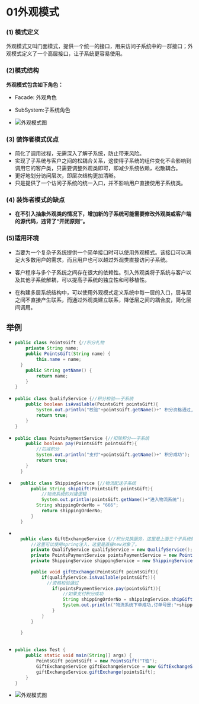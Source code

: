 # 01外观模式

### (1) 模式定义

​	外观模式又叫门面模式，提供一个统一的接口，用来访问子系统中的一群接口；外观模式定义了一个高层接口，让子系统更容易使用。

### (2)模式结构

**外观模式包含如下角色：**

- Facade: 外观角色
- SubSystem:子系统角色

- ![外观模式图](https://raw.github.com/LGSKOKO/SoftwareEngineering/master/设计模式/img/外观模式图1.png)

### (3) 装饰者模式优点

- 简化了调用过程，无需深入了解子系统，防止带来风险。
- 实现了子系统与客户之间的松耦合关系，这使得子系统的组件变化不会影响到调用它的客户类，只需要调整外观类即可，即减少系统依赖，松散耦合。
- 更好地划分访问层次，即层次结构更加清晰。
- 只是提供了一个访问子系统的统一入口，并不影响用户直接使用子系统类。

### (4) 装饰者模式的缺点

-  **在不引入抽象外观类的情况下，增加新的子系统可能需要修改外观类或客户端的源代码，违背了“开闭原则”。**

### (5)适用环境

- 当要为一个复杂子系统提供一个简单接口时可以使用外观模式。该接口可以满足大多数用户的需求，而且用户也可以越过外观类直接访问子系统。

- 客户程序与多个子系统之间存在很大的依赖性。引入外观类将子系统与客户以及其他子系统解耦，可以提高子系统的独立性和可移植性。

- 在构建多层系统结构中，可以使用外观模式定义系统中每一层的入口，层与层之间不直接产生联系，而通过外观类建立联系，降低层之间的耦合度，简化层间调用。

  

## 举例

- ```java
  public class PointsGift {//积分礼物
      private String name;
      public PointsGift(String name) {
          this.name = name;
    }
      public String getName() {
          return name;
      }
  }
  ```
  
- ```java
  public class QualifyService {//积分校验——子系统
      public boolean isAvailable(PointsGift pointsGift){
          System.out.println("校验"+pointsGift.getName()+" 积分资格通过,库存通过");
          return true;
      }
  }
  ```

- ```java
  public class PointsPaymentService {//扣除积分——子系统
      public boolean pay(PointsGift pointsGift){
          //扣减积分
          System.out.println("支付"+pointsGift.getName()+" 积分成功");
          return true;
      }
	}
  ```
  
 -  ```java
      public class ShippingService {//物流配送子系统
          public String shipGift(PointsGift pointsGift){
              //物流系统的对接逻辑
              System.out.println(pointsGift.getName()+"进入物流系统");
            String shippingOrderNo = "666";
              return shippingOrderNo;
          }
      }
      ```


- ```java
  
    public class GiftExchangeService {//积分兑换服务，这里是上面三个子系统的门面服务
        //这里可以使用spring注入，这里是直接new对象了。
        private QualifyService qualifyService = new QualifyService();
        private PointsPaymentService pointsPaymentService = new PointsPaymentService();
        private ShippingService shippingService = new ShippingService();
    
        public void giftExchange(PointsGift pointsGift){
            if(qualifyService.isAvailable(pointsGift)){
              //资格校验通过
                if(pointsPaymentService.pay(pointsGift)){
                    //如果支付积分成功
                    String shippingOrderNo = shippingService.shipGift(pointsGift);
                    System.out.println("物流系统下单成功,订单号是:"+shippingOrderNo);
                }
            }
        }
    
    }
    
  ```

  

- ```java
  public class Test { 
      public static void main(String[] args) {
          PointsGift pointsGift = new PointsGift("T恤");
          GiftExchangeService giftExchangeService = new GiftExchangeService();
          giftExchangeService.giftExchange(pointsGift);
      }
  }

  ```

- ![外观模式图](https://raw.github.com/LGSKOKO/SoftwareEngineering/master/设计模式/img/外观模式图2.png)





